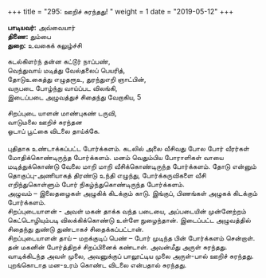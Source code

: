 ﻿+++
title = "295: ஊறிச் சுரந்தது!  "
weight = 1
date = "2019-05-12"
+++

**பாடியவர்:** அவ்வையார்  
**திணை:** தும்பை  
**துறை:** உவகைக் கலுழ்ச்சி  
  
கடல்கிளர்ந் தன்ன கட்டூர் நாப்பண்,  
வெந்துவாய் மடித்து வேல்தலைப் பெயரித்,  
தோடுஉகைத்து எழுதரூஉ, துரந்துஎறி ஞாட்பின்,  
வருபடை போழ்ந்து வாய்ப்பட விலங்கி,  
இடைப்படை அழுவத்துச் சிதைந்து வேறாகிய, 5  
  
சிறப்புடை யாளன் மாண்புகண் டருவி,  
வாடுமலை ஊறிச் சுரந்தன  
ஓடாப் பூட்கை விடலை தாய்க்கே.  
   
புதிதாக உண்டாக்கப்பட்ட போர்க்களம். கடலில் அலை வீசிவது போல போர் வீரர்கள் மோதிக்கொண்டிருந்த போர்க்களம். மனம் வெதும்பிய போராளிகள் வாயை மடித்துக்கொண்டு வேலை மாறி மாறி வீசிக்கொண்டிருந்த போர்க்களம். தோடு என்னும் தொகுப்பு-அணியாகத் திரண்டு உந்தி எழுந்து, போர்க்கருவிகளை வீசி எறிந்துகொள்ளும் போர் நிகழ்ந்துகொண்டிருந்த போர்க்களம்.  
அழுவம் – இலைதழைகள் அழுகிக் கிடக்கும் காடு. இங்குப், பிணங்கள் அழுகக் கிடக்கும் போர்க்களம்.  
சிறப்புடையாளன் - அவள் மகன் தாக்க வந்த படையை, அப்படையின் முன்னேற்றம் கெட்டொழியும்படி விலக்கிக்கொண்டு உள்ளே நுழைந்தான். இடைப்பட்ட அழுவத்தில் சிதைந்து துண்டு துண்டாகச் சிதைக்கப்பட்டான்.  
சிறப்புடையாளன் தாய் – மறக்குடிப் பெண் – போர் முடிந்த பின் போர்க்களம் சென்றாள். தன் மகனின் போர்த்திறச் சிறப்பினைக் கண்டாள். அவன்மீது அருள் சுரந்தது. வாடிக்கிடந்த அவள் முலை, அவனுக்குப் பாலூட்டிய முலை அருள்-பால் ஊறிச் சுரந்தது. புறங்கொடாத மன-உரம் கொண்ட விடலை என்பதால் சுரந்தது.  
